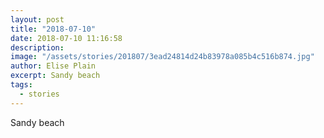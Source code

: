 ```yaml
---
layout: post
title: "2018-07-10"
date: 2018-07-10 11:16:58
description: 
image: "/assets/stories/201807/3ead24814d24b83978a085b4c516b874.jpg"
author: Elise Plain
excerpt: Sandy beach
tags: 
  - stories
---
```


Sandy beach
<p></p>
